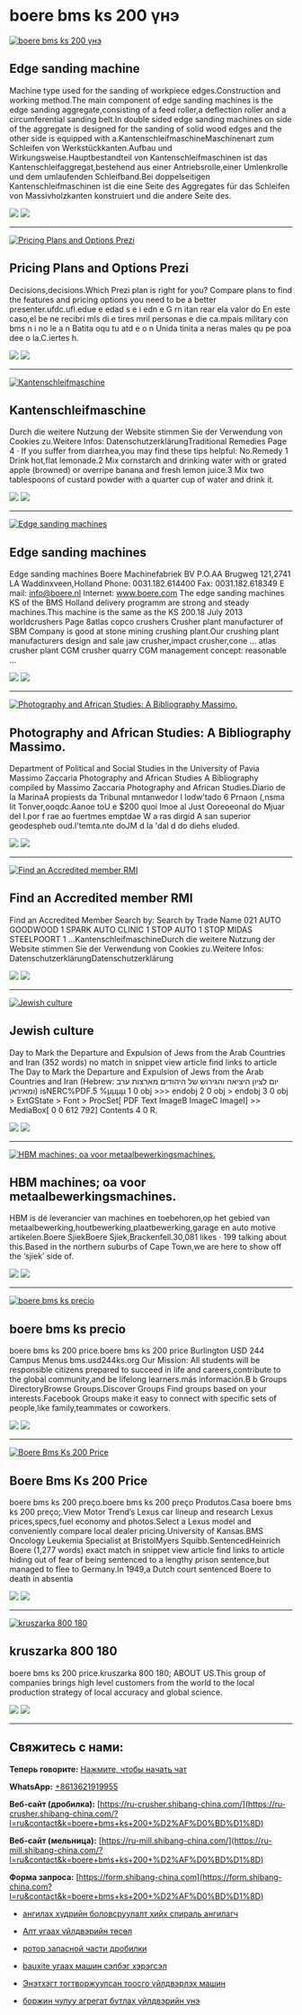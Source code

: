 # boere bms ks 200 үнэ

<a href="https://swt.shibang-china.com/?l=ru&img&k=boere+bms+ks+200+%D2%AF%D0%BD%D1%8D" target="_blank">![boere bms ks 200 үнэ](http://static.shibang-china.com/all-800x300/1327.jpg)</a>

## Edge sanding machine
Machine type used for the sanding of workpiece edges.Construction and working method.The main component of edge sanding machines is the edge sanding aggregate,consisting of a feed roller,a deflection roller and a circumferential sanding belt.In double sided edge sanding machines on side of the aggregate is designed for the sanding of solid wood edges and the other side is equipped with a.KantenschleifmaschineMaschinenart zum Schleifen von Werkst&#252;ckkanten.Aufbau und Wirkungsweise.Hauptbestandteil von Kantenschleifmaschinen ist das Kantenschleifaggregat,bestehend aus einer Antriebsrolle,einer Umlenkrolle und dem umlaufenden Schleifband.Bei doppelseitigen Kantenschleifmaschinen ist die eine Seite des Aggregates f&#252;r das Schleifen von Massivholzkanten konstruiert und die andere Seite des.


<a href="https://whatsapp.shibangsoft.com/WhatsApp.php" target="_blank" title="WhatsApp">![](http://static.shibang-china.com/icon/whatsapp.png)</a> <a href="https://swt.shibang-china.com/?l=ru&icon&k=boere+bms+ks+200+%D2%AF%D0%BD%D1%8D" target="_blank">![](http://static.shibang-china.com/icon/chat-ru.png)</a>

---

<a href="https://swt.shibang-china.com/?l=ru&img&k=boere+bms+ks+200+%D2%AF%D0%BD%D1%8D" target="_blank">![Pricing Plans and Options Prezi](http://static.shibang-china.com/all-800x300/373.jpg)</a>

## Pricing Plans and Options Prezi
Decisions,decisions.Which Prezi plan is right for you? Compare plans to find the features and pricing options you need to be a better presenter.ufdc.ufl.edue e edad s e i edn e G rn itan rear ela valor do En este caso,el be ne recibri mls di e tires mril personas e die ca.mpais military con bms n i no le a n Batita oqu tu atd e o n Unida tinita a neras males qu pe poa dee o la.C.iertes h.


<a href="https://whatsapp.shibangsoft.com/WhatsApp.php" target="_blank" title="WhatsApp">![](http://static.shibang-china.com/icon/whatsapp.png)</a> <a href="https://swt.shibang-china.com/?l=ru&icon&k=boere+bms+ks+200+%D2%AF%D0%BD%D1%8D" target="_blank">![](http://static.shibang-china.com/icon/chat-ru.png)</a>

---

<a href="https://swt.shibang-china.com/?l=ru&img&k=boere+bms+ks+200+%D2%AF%D0%BD%D1%8D" target="_blank">![Kantenschleifmaschine](http://static.shibang-china.com/all-800x300/165.jpg)</a>

## Kantenschleifmaschine
Durch die weitere Nutzung der Website stimmen Sie der Verwendung von Cookies zu.Weitere Infos: Datenschutzerkl&#228;rungTraditional Remedies Page 4&nbsp;&#0183;&#32;If you suffer from diarrhea,you may find these tips helpful: No.Remedy 1 Drink hot,flat lemonade.2 Mix cornstarch and drinking water with or grated apple (browned) or overripe banana and fresh lemon juice.3 Mix two tablespoons of custard powder with a quarter cup of water and drink it.


<a href="https://whatsapp.shibangsoft.com/WhatsApp.php" target="_blank" title="WhatsApp">![](http://static.shibang-china.com/icon/whatsapp.png)</a> <a href="https://swt.shibang-china.com/?l=ru&icon&k=boere+bms+ks+200+%D2%AF%D0%BD%D1%8D" target="_blank">![](http://static.shibang-china.com/icon/chat-ru.png)</a>

---

<a href="https://swt.shibang-china.com/?l=ru&img&k=boere+bms+ks+200+%D2%AF%D0%BD%D1%8D" target="_blank">![Edge sanding machines](http://static.shibang-china.com/all-800x300/1193.jpg)</a>

## Edge sanding machines
Edge sanding machines Boere Machinefabriek BV P.O.AA Brugweg 121,2741 LA Waddinxveen,Holland Phone: 0031.182.614400 Fax: 0031.182.618349 E mail: info@boere.nl Internet: www.boere.com The edge sanding machines KS of the BMS Holland delivery programm are strong and steady machines.This machine is the same as the KS 200.18 July 2013 worldcrushers Page 8atlas copco crushers Crusher plant manufacturer of SBM Company is good at stone mining crushing plant.Our crushing plant manufacturers design and sale jaw crusher,impact crusher,cone … atlas crusher plant CGM crusher quarry CGM management concept: reasonable …


<a href="https://whatsapp.shibangsoft.com/WhatsApp.php" target="_blank" title="WhatsApp">![](http://static.shibang-china.com/icon/whatsapp.png)</a> <a href="https://swt.shibang-china.com/?l=ru&icon&k=boere+bms+ks+200+%D2%AF%D0%BD%D1%8D" target="_blank">![](http://static.shibang-china.com/icon/chat-ru.png)</a>

---

<a href="https://swt.shibang-china.com/?l=ru&img&k=boere+bms+ks+200+%D2%AF%D0%BD%D1%8D" target="_blank">![Photography and African Studies: A Bibliography Massimo.](http://static.shibang-china.com/all-800x300/768.jpg)</a>

## Photography and African Studies: A Bibliography Massimo.
Department of Political and Social Studies in the University of Pavia Massimo Zaccaria Photography and African Studies A Bibliography compiled by Massimo Zaccaria Photography and African Studies.Diario de la MarinaA propiests da Tribunal mntanwedor I lodw'tado 6 Prnaon (,nsma lit Tonver,ooqdc.Aanoe toU e $200 quoi Imoe al Just Ooreoeonal do Mjuar del I.por f rae ao fuertmes emptdae W a ras dirgid A san superior geodespheb oud.l'temta.nte doJM d Ia 'dal d do diehs eluded.


<a href="https://whatsapp.shibangsoft.com/WhatsApp.php" target="_blank" title="WhatsApp">![](http://static.shibang-china.com/icon/whatsapp.png)</a> <a href="https://swt.shibang-china.com/?l=ru&icon&k=boere+bms+ks+200+%D2%AF%D0%BD%D1%8D" target="_blank">![](http://static.shibang-china.com/icon/chat-ru.png)</a>

---

<a href="https://swt.shibang-china.com/?l=ru&img&k=boere+bms+ks+200+%D2%AF%D0%BD%D1%8D" target="_blank">![Find an Accredited member RMI](http://static.shibang-china.com/all-800x300/525.jpg)</a>

## Find an Accredited member RMI
Find an Accredited Member Search by: Search by Trade Name 021 AUTO GOODWOOD 1 SPARK AUTO CLINIC 1 STOP AUTO 1 STOP MIDAS STEELPOORT 1 …KantenschleifmaschineDurch die weitere Nutzung der Website stimmen Sie der Verwendung von Cookies zu.Weitere Infos: Datenschutzerkl&#228;rungDatenschutzerkl&#228;rung


<a href="https://whatsapp.shibangsoft.com/WhatsApp.php" target="_blank" title="WhatsApp">![](http://static.shibang-china.com/icon/whatsapp.png)</a> <a href="https://swt.shibang-china.com/?l=ru&icon&k=boere+bms+ks+200+%D2%AF%D0%BD%D1%8D" target="_blank">![](http://static.shibang-china.com/icon/chat-ru.png)</a>

---

<a href="https://swt.shibang-china.com/?l=ru&img&k=boere+bms+ks+200+%D2%AF%D0%BD%D1%8D" target="_blank">![Jewish culture](http://static.shibang-china.com/all-800x300/190.jpg)</a>

## Jewish culture
Day to Mark the Departure and Expulsion of Jews from the Arab Countries and Iran (352 words) no match in snippet view article find links to article The Day to Mark the Departure and Expulsion of Jews from the Arab Countries and Iran (Hebrew: יום לציון היציאה והגירוש של היהודים מארצות ערב ומאיראן) isNERC%PDF.5 %&#181;&#181;&#181;&#181; 1 0 obj &gt;&gt;&gt; endobj 2 0 obj &gt; endobj 3 0 obj &gt; ExtGState &gt; Font &gt; ProcSet[ PDF Text ImageB ImageC ImageI] &gt;&gt; MediaBox[ 0 0 612 792] Contents 4 0 R.


<a href="https://whatsapp.shibangsoft.com/WhatsApp.php" target="_blank" title="WhatsApp">![](http://static.shibang-china.com/icon/whatsapp.png)</a> <a href="https://swt.shibang-china.com/?l=ru&icon&k=boere+bms+ks+200+%D2%AF%D0%BD%D1%8D" target="_blank">![](http://static.shibang-china.com/icon/chat-ru.png)</a>

---

<a href="https://swt.shibang-china.com/?l=ru&img&k=boere+bms+ks+200+%D2%AF%D0%BD%D1%8D" target="_blank">![HBM machines; oa voor metaalbewerkingsmachines.](http://static.shibang-china.com/all-800x300/873.jpg)</a>

## HBM machines; oa voor metaalbewerkingsmachines.
HBM is d&#233; leverancier van machines en toebehoren,op het gebied van metaalbewerking,houtbewerking,plaatbewerking,garage en auto motive artikelen.Boere SjiekBoere Sjiek,Brackenfell.30,081 likes &#183; 199 talking about this.Based in the northern suburbs of Cape Town,we are here to show off the ‘sjiek’ side of.


<a href="https://whatsapp.shibangsoft.com/WhatsApp.php" target="_blank" title="WhatsApp">![](http://static.shibang-china.com/icon/whatsapp.png)</a> <a href="https://swt.shibang-china.com/?l=ru&icon&k=boere+bms+ks+200+%D2%AF%D0%BD%D1%8D" target="_blank">![](http://static.shibang-china.com/icon/chat-ru.png)</a>

---

<a href="https://swt.shibang-china.com/?l=ru&img&k=boere+bms+ks+200+%D2%AF%D0%BD%D1%8D" target="_blank">![boere bms ks precio](http://static.shibang-china.com/all-800x300/969.jpg)</a>

## boere bms ks precio
boere bms ks 200 price.boere bms ks 200 price Burlington USD 244 Campus Menus bms.usd244ks.org Our Mission: All students will be responsible citizens prepared to succeed in life and careers,contribute to the global community,and be lifelong learners.m&#225;s informaci&#243;n.B b Groups DirectoryBrowse Groups.Discover Groups Find groups based on your interests.Facebook Groups make it easy to connect with specific sets of people,like family,teammates or coworkers.


<a href="https://whatsapp.shibangsoft.com/WhatsApp.php" target="_blank" title="WhatsApp">![](http://static.shibang-china.com/icon/whatsapp.png)</a> <a href="https://swt.shibang-china.com/?l=ru&icon&k=boere+bms+ks+200+%D2%AF%D0%BD%D1%8D" target="_blank">![](http://static.shibang-china.com/icon/chat-ru.png)</a>

---

<a href="https://swt.shibang-china.com/?l=ru&img&k=boere+bms+ks+200+%D2%AF%D0%BD%D1%8D" target="_blank">![Boere Bms Ks 200 Price](http://static.shibang-china.com/all-800x300/1528.jpg)</a>

## Boere Bms Ks 200 Price
boere bms ks 200 pre&#231;o.boere bms ks 200 pre&#231;o Produtos.Casa boere bms ks 200 pre&#231;o;.View Motor Trend’s Lexus car lineup and research Lexus prices,specs,fuel economy and photos.Select a Lexus model and conveniently compare local dealer pricing.University of Kansas.BMS Oncology Leukemia Specialist at BristolMyers Squibb.SentencedHeinrich Boere (1,277 words) exact match in snippet view article find links to article hiding out of fear of being sentenced to a lengthy prison sentence,but managed to flee to Germany.In 1949,a Dutch court sentenced Boere to death in absentia


<a href="https://whatsapp.shibangsoft.com/WhatsApp.php" target="_blank" title="WhatsApp">![](http://static.shibang-china.com/icon/whatsapp.png)</a> <a href="https://swt.shibang-china.com/?l=ru&icon&k=boere+bms+ks+200+%D2%AF%D0%BD%D1%8D" target="_blank">![](http://static.shibang-china.com/icon/chat-ru.png)</a>

---

<a href="https://swt.shibang-china.com/?l=ru&img&k=boere+bms+ks+200+%D2%AF%D0%BD%D1%8D" target="_blank">![kruszarka 800 180](http://static.shibang-china.com/all-800x300/1471.jpg)</a>

## kruszarka 800 180
boere bms ks 200 price.kruszarka 800 180; ABOUT US.This group of companies brings high level customers from the world to the local production strategy of local accuracy and global science.

<a href="https://whatsapp.shibangsoft.com/WhatsApp.php" target="_blank" title="WhatsApp">![](http://static.shibang-china.com/icon/whatsapp.png)</a> <a href="https://swt.shibang-china.com/?l=ru&icon&k=boere+bms+ks+200+%D2%AF%D0%BD%D1%8D" target="_blank">![](http://static.shibang-china.com/icon/chat-ru.png)</a>

---
## Свяжитесь с нами:

**Теперь говорите:** [Нажмите, чтобы начать чат](https://swt.shibang-china.com?l=ru&contact&k=boere+bms+ks+200+%D2%AF%D0%BD%D1%8D)

**WhatsApp:**  [+8613621919955](https://whatsapp.shibangsoft.com/WhatsApp.php)

**Веб-сайт (дробилка):** [https://ru-crusher.shibang-china.com/](https://ru-crusher.shibang-china.com/?l=ru&contact&k=boere+bms+ks+200+%D2%AF%D0%BD%D1%8D)

**Веб-сайт (мельница):** [https://ru-mill.shibang-china.com/](https://ru-mill.shibang-china.com/?l=ru&contact&k=boere+bms+ks+200+%D2%AF%D0%BD%D1%8D)

**Форма запроса:** [https://form.shibang-china.com](https://form.shibang-china.com?l=ru&contact&k=boere+bms+ks+200+%D2%AF%D0%BD%D1%8D)

* [ангилах хүдрийн боловсруулалт хийх спираль ангилагч](../129/%D0%B0%D0%BD%D0%B3%D0%B8%D0%BB%D0%B0%D1%85%20%D1%85%D2%AF%D0%B4%D1%80%D0%B8%D0%B9%D0%BD%20%D0%B1%D0%BE%D0%BB%D0%BE%D0%B2%D1%81%D1%80%D1%83%D1%83%D0%BB%D0%B0%D0%BB%D1%82%20%D1%85%D0%B8%D0%B9%D1%85%20%D1%81%D0%BF%D0%B8%D1%80%D0%B0%D0%BB%D1%8C%20%D0%B0%D0%BD%D0%B3%D0%B8%D0%BB%D0%B0%D0%B3%D1%87.md)

* [Алт угаах үйлдвэрийн төсөл](../128/%D0%90%D0%BB%D1%82%20%D1%83%D0%B3%D0%B0%D0%B0%D1%85%20%D2%AF%D0%B9%D0%BB%D0%B4%D0%B2%D1%8D%D1%80%D0%B8%D0%B9%D0%BD%20%D1%82%D3%A9%D1%81%D3%A9%D0%BB.md)

* [ротор запасной части дробилки](../130/%D1%80%D0%BE%D1%82%D0%BE%D1%80%20%D0%B7%D0%B0%D0%BF%D0%B0%D1%81%D0%BD%D0%BE%D0%B9%20%D1%87%D0%B0%D1%81%D1%82%D0%B8%20%D0%B4%D1%80%D0%BE%D0%B1%D0%B8%D0%BB%D0%BA%D0%B8.md)

* [bauxite угаах машин сэлбэг хэрэгсэл](../128/bauxite%20%D1%83%D0%B3%D0%B0%D0%B0%D1%85%20%D0%BC%D0%B0%D1%88%D0%B8%D0%BD%20%D1%81%D1%8D%D0%BB%D0%B1%D1%8D%D0%B3%20%D1%85%D1%8D%D1%80%D1%8D%D0%B3%D1%81%D1%8D%D0%BB.md)

* [Энэтхэгт тогтворжуулсан тоосго үйлдвэрлэх машин](../128/%D0%AD%D0%BD%D1%8D%D1%82%D1%85%D1%8D%D0%B3%D1%82%20%D1%82%D0%BE%D0%B3%D1%82%D0%B2%D0%BE%D1%80%D0%B6%D1%83%D1%83%D0%BB%D1%81%D0%B0%D0%BD%20%D1%82%D0%BE%D0%BE%D1%81%D0%B3%D0%BE%20%D2%AF%D0%B9%D0%BB%D0%B4%D0%B2%D1%8D%D1%80%D0%BB%D1%8D%D1%85%20%D0%BC%D0%B0%D1%88%D0%B8%D0%BD.md)

* [боржин чулуу агрегат бутлах үйлдвэрийн үнэ](../128/%D0%B1%D0%BE%D1%80%D0%B6%D0%B8%D0%BD%20%D1%87%D1%83%D0%BB%D1%83%D1%83%20%D0%B0%D0%B3%D1%80%D0%B5%D0%B3%D0%B0%D1%82%20%D0%B1%D1%83%D1%82%D0%BB%D0%B0%D1%85%20%D2%AF%D0%B9%D0%BB%D0%B4%D0%B2%D1%8D%D1%80%D0%B8%D0%B9%D0%BD%20%D2%AF%D0%BD%D1%8D.md)